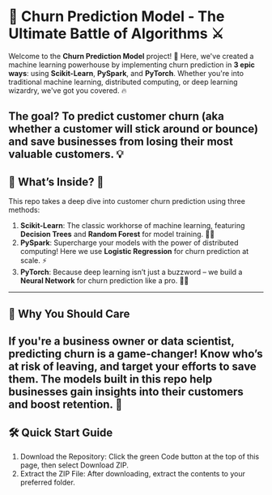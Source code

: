 # **🚀 Churn Prediction Model - The Ultimate Battle of Algorithms ⚔️**

Welcome to the **Churn Prediction Model** project! 🎉 Here, we've created a machine learning powerhouse by implementing churn prediction in **3 epic ways**: using **Scikit-Learn**, **PySpark**, and **PyTorch**. Whether you're into traditional machine learning, distributed computing, or deep learning wizardry, we've got you covered. 🔥

The goal? To predict customer churn (aka whether a customer will stick around or bounce) and save businesses from losing their most valuable customers. 💡
---

## 🌟 What’s Inside? 🤔

This repo takes a deep dive into customer churn prediction using three methods:

1. **Scikit-Learn**: The classic workhorse of machine learning, featuring **Decision Trees** and **Random Forest** for model training. 🌳🐾
2. **PySpark**: Supercharge your models with the power of distributed computing! Here we use **Logistic Regression** for churn prediction at scale. ⚡
3. **PyTorch**: Because deep learning isn’t just a buzzword – we build a **Neural Network** for churn prediction like a pro. 🤖💥
---

## 🚀 Why You Should Care

If you're a business owner or data scientist, predicting churn is a game-changer! Know who’s at risk of leaving, and target your efforts to save them. The models built in this repo help businesses gain insights into their customers and boost retention. 🙌
---

## 🛠️ Quick Start Guide

1.	Download the Repository:
Click the green Code button at the top of this page, then select Download ZIP.
2.	Extract the ZIP File:
After downloading, extract the contents to your preferred folder.

